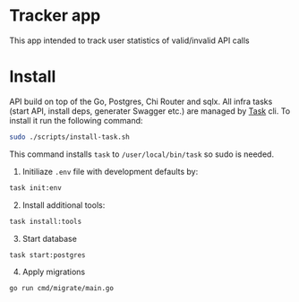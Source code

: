 # Tracker app

This app intended to track user statistics of valid/invalid API calls

# Install

API build on top of the Go, Postgres, Chi Router and sqlx. All infra tasks (start API, install deps, generater Swagger etc.) are managed by [Task](https://taskfile.dev/) cli. To install it run the following command:

```bash
sudo ./scripts/install-task.sh
```

This command installs `task` to `/user/local/bin/task` so sudo is needed.

1. Initiliaze `.env` file with development defaults by:

```bash
task init:env
```

2. Install additional tools:

```bash
task install:tools
```

3. Start database

```bash
task start:postgres
```

4. Apply migrations

```bash
go run cmd/migrate/main.go
```
